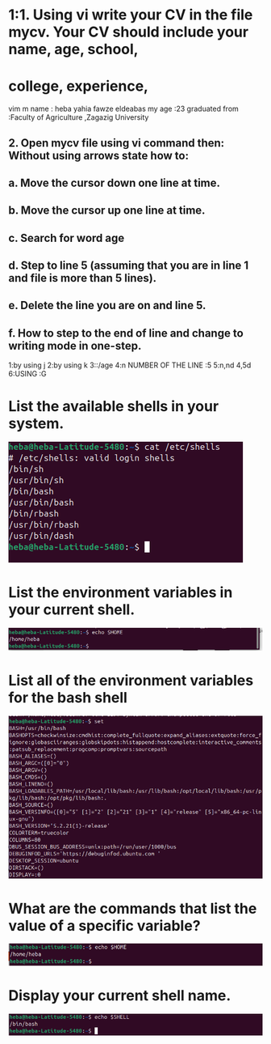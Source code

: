 # 1:1. Using vi write your CV in the file mycv. Your CV should include your name, age, school,
# college, experience,
 vim m 
  name : heba yahia fawze eldeabas
 my age :23
 graduated from :Faculty of Agriculture ,Zagazig University
 ## 2. Open mycv file using vi command then: Without using arrows state how to:
 ## a. Move the cursor down one line at time.
 ## b. Move the cursor up one line at time.
 ## c. Search for word age
 ## d. Step to line 5 (assuming that you are in line 1 and file is more than 5 lines).
 ## e. Delete the line you are on and line 5.
## f. How to step to the end of line and change to writing mode in one-step.  
 1:by using j
 2:by using k 
 3::/age 
 4:n NUMBER OF THE LINE :5
 5:n,nd  4,5d 
 6:USING :G  
 # List the available shells in your system.
 ![img1](https://github.com/heba-eldeabes/Red-Hat-Administration-I/blob/main/images/images/Screenshot%20from%202025-08-27%2020-40-09.png) 
 # List the environment variables in your current shell.
 ![img2](https://github.com/heba-eldeabes/Red-Hat-Administration-I/blob/main/images/images/Screenshot%20from%202025-08-27%2021-32-11.png) 
 # List all of the environment variables for the bash shell
 ![img3](https://github.com/heba-eldeabes/Red-Hat-Administration-I/blob/main/images/images/Screenshot%20from%202025-08-28%2018-32-38.png)
 # What are the commands that list the value of a specific variable?
 ![img4](https://github.com/heba-eldeabes/Red-Hat-Administration-I/blob/main/images/images/Screenshot%20from%202025-08-28%2018-38-04.png) 
 # Display your current shell name.
  ![img5](https://github.com/heba-eldeabes/Red-Hat-Administration-I/blob/main/images/images/Screenshot%20from%202025-08-28%2018-39-36.png)